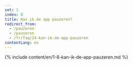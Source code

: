 ```yaml
---
set: 1
index: 8
title: Kan ik de app pauzeren?
redirect_from: 
  - /pauzeren
  - /pauseren
  - /fr/faq/24-kan-ik-de-app-pauzeren
contentLang: en
---
```

{% include content/en/1-8-kan-ik-de-app-pauzeren.md %}

